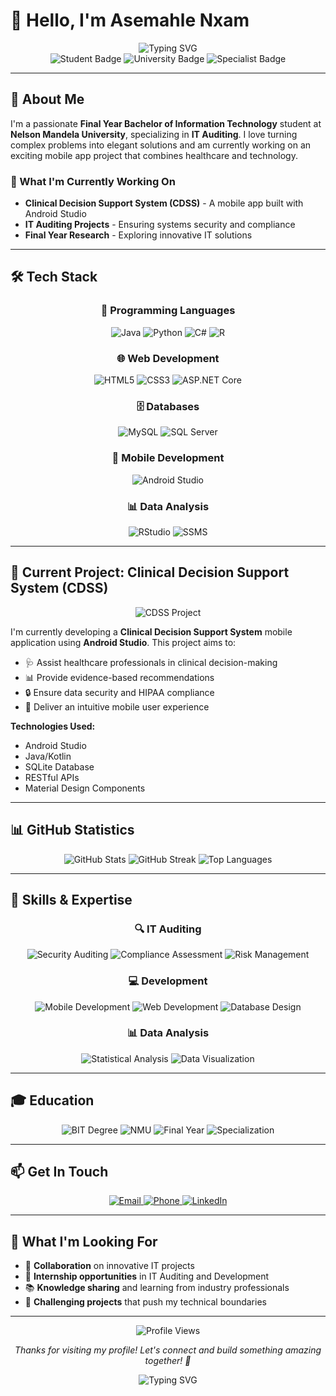 # 👋 Hello, I'm Asemahle Nxam

<div align="center">
  <img src="https://readme-typing-svg.herokuapp.com?font=Fira+Code&weight=500&size=28&pause=1000&color=4F46E5&center=true&vCenter=true&width=435&lines=Final+Year+BIT+Student;IT+Auditing+Specialist;Mobile+App+Developer;Problem+Solver" alt="Typing SVG" />
</div>

<div align="center">
  <img src="https://img.shields.io/badge/🎓-Final%20Year%20BIT%20Student-blue?style=for-the-badge&logo=graduation-cap" alt="Student Badge" />
  <img src="https://img.shields.io/badge/🏛️-Nelson%20Mandela%20University-green?style=for-the-badge&logo=university" alt="University Badge" />
  <img src="https://img.shields.io/badge/🔍-IT%20Auditing%20Specialist-purple?style=for-the-badge&logo=search" alt="Specialist Badge" />
</div>

---

## 🚀 About Me

I'm a passionate **Final Year Bachelor of Information Technology** student at **Nelson Mandela University**, specializing in **IT Auditing**. I love turning complex problems into elegant solutions and am currently working on an exciting mobile app project that combines healthcare and technology.

### 🎯 What I'm Currently Working On
- **Clinical Decision Support System (CDSS)** - A mobile app built with Android Studio
- **IT Auditing Projects** - Ensuring systems security and compliance
- **Final Year Research** - Exploring innovative IT solutions

---

## 🛠️ Tech Stack

<div align="center">
  <h3>🔄 Programming Languages</h3>
  <img src="https://img.shields.io/badge/Java-ED8B00?style=for-the-badge&logo=java&logoColor=white" alt="Java" />
  <img src="https://img.shields.io/badge/Python-3776AB?style=for-the-badge&logo=python&logoColor=white" alt="Python" />
  <img src="https://img.shields.io/badge/C%23-239120?style=for-the-badge&logo=c-sharp&logoColor=white" alt="C#" />
  <img src="https://img.shields.io/badge/R-276DC3?style=for-the-badge&logo=r&logoColor=white" alt="R" />
  
  <h3>🌐 Web Development</h3>
  <img src="https://img.shields.io/badge/HTML5-E34F26?style=for-the-badge&logo=html5&logoColor=white" alt="HTML5" />
  <img src="https://img.shields.io/badge/CSS3-1572B6?style=for-the-badge&logo=css3&logoColor=white" alt="CSS3" />
  <img src="https://img.shields.io/badge/ASP.NET%20Core-512BD4?style=for-the-badge&logo=.net&logoColor=white" alt="ASP.NET Core" />
  
  <h3>🗄️ Databases</h3>
  <img src="https://img.shields.io/badge/MySQL-4479A1?style=for-the-badge&logo=mysql&logoColor=white" alt="MySQL" />
  <img src="https://img.shields.io/badge/Microsoft%20SQL%20Server-CC2927?style=for-the-badge&logo=microsoft-sql-server&logoColor=white" alt="SQL Server" />
  
  <h3>📱 Mobile Development</h3>
  <img src="https://img.shields.io/badge/Android%20Studio-3DDC84?style=for-the-badge&logo=android-studio&logoColor=white" alt="Android Studio" />
  
  <h3>📊 Data Analysis</h3>
  <img src="https://img.shields.io/badge/RStudio-75AADB?style=for-the-badge&logo=rstudio&logoColor=white" alt="RStudio" />
  <img src="https://img.shields.io/badge/SQL%20Server%20Management%20Studio-CC2927?style=for-the-badge&logo=microsoft-sql-server&logoColor=white" alt="SSMS" />
</div>

---

## 📱 Current Project: Clinical Decision Support System (CDSS)

<div align="center">
  <img src="https://img.shields.io/badge/🏥-Clinical%20Decision%20Support%20System-blue?style=for-the-badge&logo=hospital" alt="CDSS Project" />
</div>

I'm currently developing a **Clinical Decision Support System** mobile application using **Android Studio**. This project aims to:

- 🩺 Assist healthcare professionals in clinical decision-making
- 📊 Provide evidence-based recommendations
- 🔒 Ensure data security and HIPAA compliance
- 📱 Deliver an intuitive mobile user experience

**Technologies Used:**
- Android Studio
- Java/Kotlin
- SQLite Database
- RESTful APIs
- Material Design Components

---

## 📊 GitHub Statistics

<div align="center">
  <img src="https://github-readme-stats.vercel.app/api?username=asienxam&show_icons=true&theme=radical&hide_border=true&bg_color=0D1117&title_color=4F46E5&text_color=FFFFFF&icon_color=4F46E5" alt="GitHub Stats" />
  
  <img src="https://github-readme-streak-stats.herokuapp.com/?user=asienxam&theme=radical&hide_border=true&background=0D1117&stroke=4F46E5&ring=4F46E5&fire=4F46E5&currStreakNum=FFFFFF&sideNums=FFFFFF&currStreakLabel=4F46E5&sideLabels=4F46E5&dates=FFFFFF" alt="GitHub Streak" />
  
  <img src="https://github-readme-stats.vercel.app/api/top-langs/?username=asienxam&layout=compact&theme=radical&hide_border=true&bg_color=0D1117&title_color=4F46E5&text_color=FFFFFF" alt="Top Languages" />
</div>

---

## 🎯 Skills & Expertise

<div align="center">
  <h3>🔍 IT Auditing</h3>
  <img src="https://img.shields.io/badge/🔒-Security%20Auditing-red?style=for-the-badge" alt="Security Auditing" />
  <img src="https://img.shields.io/badge/📋-Compliance%20Assessment-green?style=for-the-badge" alt="Compliance Assessment" />
  <img src="https://img.shields.io/badge/🛡️-Risk%20Management-blue?style=for-the-badge" alt="Risk Management" />
  
  <h3>💻 Development</h3>
  <img src="https://img.shields.io/badge/📱-Mobile%20Development-purple?style=for-the-badge" alt="Mobile Development" />
  <img src="https://img.shields.io/badge/🌐-Web%20Development-orange?style=for-the-badge" alt="Web Development" />
  <img src="https://img.shields.io/badge/🗄️-Database%20Design-yellow?style=for-the-badge" alt="Database Design" />
  
  <h3>📊 Data Analysis</h3>
  <img src="https://img.shields.io/badge/📈-Statistical%20Analysis-pink?style=for-the-badge" alt="Statistical Analysis" />
  <img src="https://img.shields.io/badge/🔍-Data%20Visualization-cyan?style=for-the-badge" alt="Data Visualization" />
</div>

---

## 🎓 Education

<div align="center">
  <img src="https://img.shields.io/badge/🎓-Bachelor%20of%20Information%20Technology-blue?style=for-the-badge&logo=graduation-cap" alt="BIT Degree" />
  <img src="https://img.shields.io/badge/🏛️-Nelson%20Mandela%20University-green?style=for-the-badge&logo=university" alt="NMU" />
  <img src="https://img.shields.io/badge/📅-Final%20Year%20Student-orange?style=for-the-badge&logo=calendar" alt="Final Year" />
  <img src="https://img.shields.io/badge/🔍-IT%20Auditing%20Specialization-purple?style=for-the-badge&logo=search" alt="Specialization" />
</div>

---

## 📫 Get In Touch

<div align="center">
  <a href="mailto:asinxam@icloud.com">
    <img src="https://img.shields.io/badge/📧-asinxam@icloud.com-blue?style=for-the-badge&logo=icloud" alt="Email" />
  </a>
  
  <a href="tel:+27613156354">
    <img src="https://img.shields.io/badge/📱-+27%2061%20315%206354-green?style=for-the-badge&logo=phone" alt="Phone" />
  </a>
  
  <a href="https://www.linkedin.com/in/asemahle-nxam-6ab555236/">
    <img src="https://img.shields.io/badge/LinkedIn-0077B5?style=for-the-badge&logo=linkedin&logoColor=white" alt="LinkedIn" />
  </a>
</div>

---

## 🌟 What I'm Looking For

- 🤝 **Collaboration** on innovative IT projects
- 💼 **Internship opportunities** in IT Auditing and Development
- 📚 **Knowledge sharing** and learning from industry professionals
- 🚀 **Challenging projects** that push my technical boundaries

---

<div align="center">
  <img src="https://komarev.com/ghpvc/?username=asienxam&style=flat-square&color=4F46E5" alt="Profile Views" />
  
  <p><em>Thanks for visiting my profile! Let's connect and build something amazing together! 🚀</em></p>
  
  <img src="https://readme-typing-svg.herokuapp.com?font=Fira+Code&weight=500&size=20&pause=1000&color=4F46E5&center=true&vCenter=true&width=435&lines=Ready%20to%20collaborate!;Let's%20build%20the%20future!;Innovation%20through%20technology!" alt="Typing SVG" />
</div>
